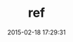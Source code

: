 ---
layout: post
title:  "ref"
repo:   "bdurand/ref"
date:   2015-02-18 17:29:31
gemurl: http://github.com/bdurand/ref
---